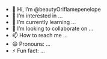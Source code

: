 - 👋 Hi, I’m @beautyOriflamepenelope
- 👀 I’m interested in ...
- 🌱 I’m currently learning ...
- 💞️ I’m looking to collaborate on ...
- 📫 How to reach me ...
- 😄 Pronouns: ...
- ⚡ Fun fact: ...

<!---
beautyOriflamepenelope/beautyOriflamepenelope is a ✨ special ✨ repository because its `README.md` (this file) appears on your GitHub profile.
You can click the Preview link to take a look at your changes.
--->
